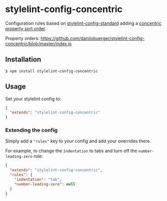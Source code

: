# stylelint-config-concentric

Configuration rules based on [stylelint-config-standard](https://github.com/stylelint/stylelint-config-standard) adding a [concentric property sort order](http://rhodesmill.org/brandon/2011/concentric-css/).

Property orders: https://github.com/danilobuerger/stylelint-config-concentric/blob/master/index.js

## Installation

```console
$ npm install stylelint-config-concentric
```

## Usage

Set your stylelint config to:

```json
{
  "extends": "stylelint-config-concentric"
}
```

### Extending the config

Simply add a `"rules"` key to your config and add your overrides there.

For example, to change the `indentation` to tabs and turn off the `number-leading-zero` rule:


```json
{
  "extends": "stylelint-config-concentric",
  "rules": {
    "indentation": "tab",
    "number-leading-zero": null
  }
}
```
